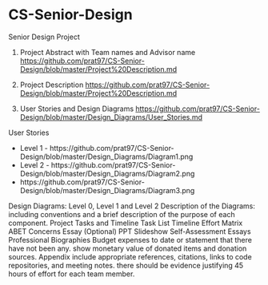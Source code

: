 # CS-Senior-Design
Senior Design Project

1. Project Abstract with Team names and Advisor name
https://github.com/prat97/CS-Senior-Design/blob/master/Project%20Description.md

2. Project Description
https://github.com/prat97/CS-Senior-Design/blob/master/Project%20Description.md

3. User Stories and Design Diagrams
  https://github.com/prat97/CS-Senior-Design/blob/master/Design_Diagrams/User_Stories.md

  User Stories
  <ul>
<li>Level 1 - https://github.com/prat97/CS-Senior-Design/blob/master/Design_Diagrams/Diagram1.png</li>
<li>Level 2 - https://github.com/prat97/CS-Senior-Design/blob/master/Design_Diagrams/Diagram2.png</li>
<li>https://github.com/prat97/CS-Senior-Design/blob/master/Design_Diagrams/Diagram3.png</li>
  </ul>
Design Diagrams: Level 0, Level 1 and Level 2 
Description of the Diagrams: including conventions and a brief description of the purpose of each component.
Project Tasks and Timeline
Task List
Timeline
Effort Matrix
ABET Concerns Essay (Optional)
PPT Slideshow
Self-Assessment Essays
Professional Biographies
Budget
expenses to date or statement that there have not been any.
show monetary value of donated items and donation sources.
Appendix
include appropriate references, citations, links to code repositories, and meeting notes.
there should be evidence justifying 45 hours of effort for each team member.

